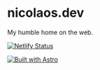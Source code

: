 # nicolaos.dev

My humble home on the web.

[![Netlify Status](https://api.netlify.com/api/v1/badges/1c740dd0-2db1-475f-b7cd-af9ab81a7bf6/deploy-status)](https://app.netlify.com/sites/nicolaos-dot-dev/deploys)

[![Built with Astro](https://astro.badg.es/v2/built-with-astro/small.svg)](https://astro.build)
